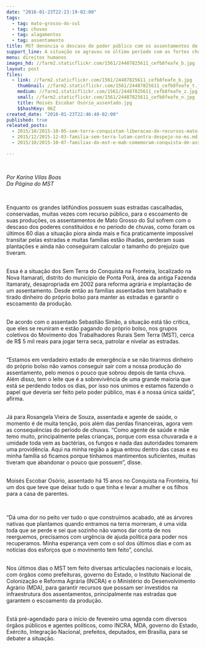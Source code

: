 ```yaml
---
date: "2016-01-23T22:23:19-02:00"
tags:
  - tag: mato-grosso-do-sul
  - tag: chuvas
  - tag: alagamentos
  - tag: assentamento
title: MST denúncia o descaso do poder público com os assentamentos de Mato Grosso do Sul
support_line: A situação se agravou no último período com as fortes chuvas.
menu: direitos humanos
images_hd: //farm2.staticflickr.com/1561/24487825611_cefb8feafe_b.jpg
layout: post
files:
  - link: //farm2.staticflickr.com/1561/24487825611_cefb8feafe_b.jpg
    thumbnail: //farm2.staticflickr.com/1561/24487825611_cefb8feafe_t.jpg
    medium: //farm2.staticflickr.com/1561/24487825611_cefb8feafe_z.jpg
    small: //farm2.staticflickr.com/1561/24487825611_cefb8feafe_n.jpg
    title: Moisés Escobar Osório_assentado.jpg
    $$hashKey: 06Z
created_date: "2016-01-23T22:46:40-02:00"
published: true
releated_posts:
  - 2015/10/2015-10-05-sem-terra-conquistam-liberacao-de-recursos-mato-grosso-do-sul.md
  - 2015/12/2015-12-03-familia-sem-terra-lutam-contra-despejo-no-ms.md
  - 2015/10/2015-10-07-familias-do-mst-e-mab-comemoram-conquista-de-assentamento-no-rs.md

---
```

<p>&nbsp;</p>

<p><em>Por Karina Vilas Boas<br />
Da P&aacute;gina do MST</em></p>

<p>&nbsp;</p>

<p>Enquanto os grandes latif&uacute;ndios possuem suas estradas cascalhadas, conservadas, muitas vezes com recurso p&uacute;blico, para o escoamento de suas produ&ccedil;&otilde;es, os assentamentos de Mato Grosso do Sul sofrem com o descaso dos poderes constitu&iacute;dos e no per&iacute;odo de chuvas, como foram os &uacute;ltimos 60 dias a situa&ccedil;&atilde;o piora ainda mais e fica praticamente imposs&iacute;vel transitar pelas estradas e muitas fam&iacute;lias est&atilde;o ilhadas, perderam suas planta&ccedil;&otilde;es e ainda n&atilde;o conseguiram calcular o tamanho do preju&iacute;zo que tiveram.</p>

<p><br />
Essa &eacute; a situa&ccedil;&atilde;o dos Sem Terra do Conquista na Fronteira, localizado na Nova Itamarati, distrito do munic&iacute;pio de Ponta Por&atilde;, &aacute;rea da antiga Fazenda Itamaraty, desapropriada em 2002 para reforma agr&aacute;ria e implanta&ccedil;&atilde;o de um assentamento. Desde ent&atilde;o as fam&iacute;lias assentadas tem batalhado e tirado dinheiro do pr&oacute;prio bolso para manter as estradas e garantir o escoamento da produ&ccedil;&atilde;o.</p>

<p><br />
De acordo com o assentado Sebasti&atilde;o Sim&atilde;o, a situa&ccedil;&atilde;o est&aacute; t&atilde;o cr&iacute;tica, que eles se reuniram e est&atilde;o pagando do pr&oacute;prio bolso, nos grupos coletivos do Movimento dos Trabalhadores Rurais Sem Terra (MST), cerca de R$ 5 mil reais para jogar terra seca, patrolar e nivelar as estradas.</p>

<p><br />
&ldquo;Estamos em verdadeiro estado de emerg&ecirc;ncia e se n&atilde;o tirarmos dinheiro do pr&oacute;prio bolso n&atilde;o vamos conseguir sair com a nossa produ&ccedil;&atilde;o do assentamento, pelo menos o pouco que sobrou depois de tanta chuva. Al&eacute;m disso, tem o leite que &eacute; a sobreviv&ecirc;ncia de uma grande maioria que est&aacute; se perdendo todos os dias, por isso nos unimos e estamos fazendo o papel que deveria ser feito pelo poder p&uacute;blico, mas &eacute; a nossa &uacute;nica sa&iacute;da&rdquo;, afirma.</p>

<p><br />
J&aacute; para Rosangela Vieira de Souza, assentada e agente de sa&uacute;de, o momento &eacute; de muita ten&ccedil;&atilde;o, pois al&eacute;m das perdas financeiras, agora vem as consequ&ecirc;ncias do per&iacute;odo de chuvas. &ldquo;Como agente de sa&uacute;de e m&atilde;e temo muito, principalmente pelas crian&ccedil;as, porque com essa chuvarada e a umidade toda vem as bact&eacute;rias, os fungos e nada das autoridades tomarem uma provid&ecirc;ncia. Aqui na minha regi&atilde;o a &aacute;gua entrou dentro das casas e eu minha fam&iacute;lia s&oacute; ficamos porque t&iacute;nhamos mantimentos suficientes, muitas tiveram que abandonar o pouco que possuem&rdquo;, disse.</p>

<p><br />
Mois&eacute;s Escobar Os&oacute;rio, assentado h&aacute; 15 anos no Conquista na Fronteira, foi um dos que teve que deixar tudo o que tinha e levar a mulher e os filhos para a casa de parentes.</p>

<p>&nbsp;</p>

<p>&ldquo;D&aacute; uma dor no peito ver tudo o que constru&iacute;mos acabado, at&eacute; as &aacute;rvores nativas que plantamos quando entramos na terra morreram, &eacute; uma vida toda que se perde e sei que sozinho n&atilde;o vamos dar conta de nos reerguemos, precisamos com urg&ecirc;ncia de ajuda pol&iacute;tica para poder nos recuperamos. Minha esperan&ccedil;a vem com o sol dos &uacute;ltimos dias e com as not&iacute;cias dos esfor&ccedil;os que o movimento tem feito&rdquo;, conclui.</p>

<p><br />
Nos &uacute;ltimos dias o MST tem feito diversas articula&ccedil;&otilde;es nacionais e locais, com &oacute;rg&atilde;os como prefeituras, governo do Estado, o Instituto Nacional de Coloniza&ccedil;&atilde;o e Reforma Agr&aacute;ria (INCRA) e o Minist&eacute;rio do Desenvolvimento Agr&aacute;rio (MDA), para garantir recursos que possam ser investidos na infraestrutura dos assentamentos, principalmente nas estradas que garantem o escoamento da produ&ccedil;&atilde;o.</p>

<p><br />
Est&aacute; pr&eacute;-agendado para o in&iacute;cio de fevereiro uma agenda com diversos &oacute;rg&atilde;os p&uacute;blicos e agentes pol&iacute;ticos, como INCRA, MDA, governo do Estado, Ex&eacute;rcito, Integra&ccedil;&atilde;o Nacional, prefeitos, deputados, em Bras&iacute;lia, para se debater a situa&ccedil;&atilde;o.&nbsp;</p>
